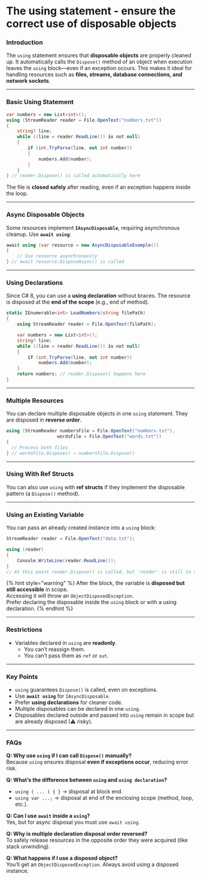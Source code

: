 # The using statement - ensure the correct use of disposable objects

### Introduction

The `using` statement ensures that **disposable objects** are properly cleaned up. It automatically calls the `Dispose()` method of an object when execution leaves the `using` block—even if an exception occurs. This makes it ideal for handling resources such as **files, streams, database connections, and network sockets**.

***

### Basic Using Statement

```csharp
var numbers = new List<int>();
using (StreamReader reader = File.OpenText("numbers.txt"))
{
    string? line;
    while ((line = reader.ReadLine()) is not null)
    {
        if (int.TryParse(line, out int number))
        {
            numbers.Add(number);
        }
    }
} // reader.Dispose() is called automatically here
```

The file is **closed safely** after reading, even if an exception happens inside the loop.

***

### Async Disposable Objects

Some resources implement **`IAsyncDisposable`**, requiring asynchronous cleanup. Use **`await using`**:

```csharp
await using (var resource = new AsyncDisposableExample())
{
    // Use resource asynchronously
} // await resource.DisposeAsync() is called
```

***

### Using Declarations

Since C# 8, you can use a **using declaration** without braces. The resource is disposed at the **end of the scope** (e.g., end of method).

```csharp
static IEnumerable<int> LoadNumbers(string filePath)
{
    using StreamReader reader = File.OpenText(filePath);

    var numbers = new List<int>();
    string? line;
    while ((line = reader.ReadLine()) is not null)
    {
        if (int.TryParse(line, out int number))
            numbers.Add(number);
    }
    return numbers; // reader.Dispose() happens here
}
```

***

### Multiple Resources

You can declare multiple disposable objects in one `using` statement. They are disposed in **reverse order**.

```csharp
using (StreamReader numbersFile = File.OpenText("numbers.txt"),
                   wordsFile = File.OpenText("words.txt"))
{
  // Process both files
} // wordsFile.Dispose() → numbersFile.Dispose()
```

***

### Using With Ref Structs

You can also use `using` with **ref structs** if they implement the disposable pattern (a `Dispose()` method).

***

### Using an Existing Variable

You can pass an already created instance into a `using` block:

```csharp
StreamReader reader = File.OpenText("data.txt");

using (reader)
{
    Console.WriteLine(reader.ReadLine());
}
// At this point reader.Dispose() is called, but 'reader' is still in scope
```

{% hint style="warning" %}
After the block, the variable is **disposed but still accessible** in scope.\
Accessing it will throw an `ObjectDisposedException`.\
Prefer declaring the disposable inside the `using` block or with a using declaration.
{% endhint %}

***

### Restrictions

* Variables declared in `using` are **readonly**.
  * You can’t reassign them.
  * You can’t pass them as `ref` or `out`.

***

### Key Points

* `using` guarantees `Dispose()` is called, even on exceptions.
* Use **`await using`** for `IAsyncDisposable`.
* Prefer **using declarations** for cleaner code.
* Multiple disposables can be declared in one `using`.
* Disposables declared outside and passed into `using` remain in scope but are already disposed (⚠ risky).

***

### FAQs

**Q: Why use `using` if I can call `Dispose()` manually?**\
Because `using` ensures disposal **even if exceptions occur**, reducing error risk.

**Q: What’s the difference between `using` and `using declaration`?**

* `using ( ... ) { }` → disposal at block end.
* `using var ...;` → disposal at end of the enclosing scope (method, loop, etc.).

**Q: Can I use `await` inside a `using`?**\
Yes, but for async disposal you must use `await using`.

**Q: Why is multiple declaration disposal order reversed?**\
To safely release resources in the opposite order they were acquired (like stack unwinding).

**Q: What happens if I use a disposed object?**\
You’ll get an `ObjectDisposedException`. Always avoid using a disposed instance.
